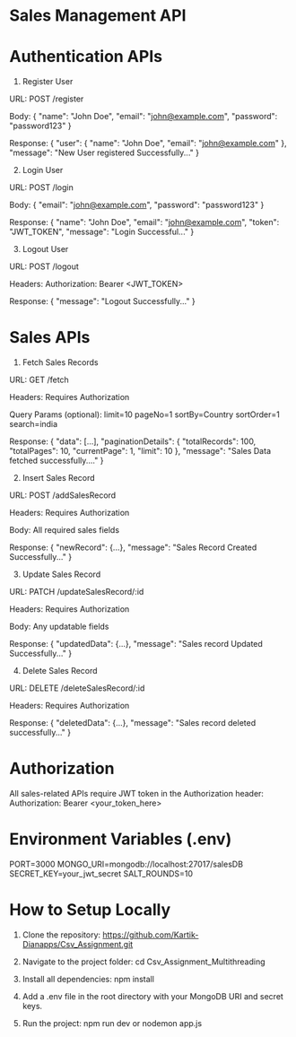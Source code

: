 # Sales Management API

# Authentication APIs

1. Register User

URL: POST /register

Body:
{
  "name": "John Doe",
  "email": "john@example.com",
  "password": "password123"
}

Response:
{
  "user": { "name": "John Doe", "email": "john@example.com" },
  "message": "New User registered Successfully..."
}


2. Login User

URL: POST /login

Body:
{
  "email": "john@example.com",
  "password": "password123"
}

Response:
{
  "name": "John Doe",
  "email": "john@example.com",
  "token": "JWT_TOKEN",
  "message": "Login Successful..."
}


3. Logout User

URL: POST /logout

Headers:
Authorization: Bearer <JWT_TOKEN>

Response:
{
  "message": "Logout Successfully..."
}


# Sales APIs

1. Fetch Sales Records

URL: GET /fetch

Headers: Requires Authorization

Query Params (optional):
limit=10
pageNo=1
sortBy=Country
sortOrder=1
search=india

Response:
{
  "data": [...],
  "paginationDetails": {
    "totalRecords": 100,
    "totalPages": 10,
    "currentPage": 1,
    "limit": 10
  },
  "message": "Sales Data fetched successfully...."
}


2. Insert Sales Record

URL: POST /addSalesRecord

Headers: Requires Authorization

Body: All required sales fields

Response:
{
  "newRecord": {...},
  "message": "Sales Record Created Successfully..."
}


3. Update Sales Record

URL: PATCH /updateSalesRecord/:id

Headers: Requires Authorization

Body: Any updatable fields

Response:
{
  "updatedData": {...},
  "message": "Sales record Updated Successfully..."
}


4. Delete Sales Record

URL: DELETE /deleteSalesRecord/:id

Headers: Requires Authorization

Response:
{
  "deletedData": {...},
  "message": "Sales record deleted successfully..."
}


# Authorization

All sales-related APIs require JWT token in the Authorization header:
Authorization: Bearer <your_token_here>


# Environment Variables (.env)

PORT=3000
MONGO_URI=mongodb://localhost:27017/salesDB
SECRET_KEY=your_jwt_secret
SALT_ROUNDS=10


# How to Setup Locally

1. Clone the repository:
https://github.com/Kartik-Dianapps/Csv_Assignment.git

2. Navigate to the project folder:
cd Csv_Assignment_Multithreading

3. Install all dependencies:
npm install

4. Add a .env file in the root directory with your MongoDB URI and secret keys.

5. Run the project:
npm run dev or nodemon app.js